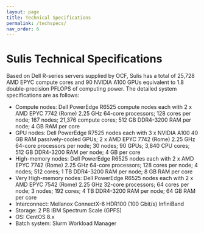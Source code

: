 ```yaml
---
layout: page
title: Technical Specifications
permalink: /techspecs/
nav_order: 6
---
```


# Sulis Technical Specifications

Based on Dell R-series servers supplied by OCF, Sulis has a total of 25,728 AMD EPYC compute cores and 90 NVIDIA A100 GPUs equivalent to 1.8 double-precision PFLOPS of computing power. The detailed system specifications are as follows:

* Compute nodes: Dell PowerEdge R6525 compute nodes each with 2 x AMD EPYC 7742 (Rome) 2.25 GHz 64-core processors; 128 cores per node; 167 nodes; 21,376 compute cores; 512 GB DDR4-3200 RAM per node; 4 GB RAM per core
* GPU nodes: Dell PowerEdge R7525 nodes each with 3 x NVIDIA A100 40 GB RAM passively-cooled GPUs; 2 x AMD EPYC 7742 (Rome) 2.25 GHz 64-core processors per node; 30 nodes; 90 GPUs; 3,840 CPU cores; 512 GB DDR4-3200 RAM per node; 4 GB per core
* High-memory nodes: Dell PowerEdge R6525 nodes each with 2 x AMD EPYC 7742 (Rome) 2.25 GHz 64-core processors; 128 cores per node; 4 nodes; 512 cores; 1 TB DDR4-3200 RAM per node; 8 GB RAM per core
* Very High-memory nodes: Dell PowerEdge R6525 nodes each with 2 x AMD EPYC 7542 (Rome) 2.25 GHz 32-core processors; 64 cores per node; 3 nodes; 192 cores; 4 TB DDR4-3200 RAM per node; 64 GB RAM per core
* Interconnect: Mellanox ConnectX-6 HDR100 (100 Gbit/s) InfiniBand
* Storage: 2 PB IBM Spectrum Scale (GPFS)
* OS: CentOS 8.x
* Batch system: Slurm Workload Manager
